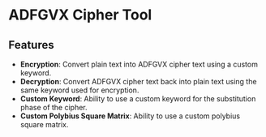 # ADFGVX Cipher Tool

## Features
- **Encryption**: Convert plain text into ADFGVX cipher text using a custom keyword.
- **Decryption**: Convert ADFGVX cipher text back into plain text using the same keyword used for encryption.
- **Custom Keyword**: Ability to use a custom keyword for the substitution phase of the cipher.
- **Custom Polybius Square Matrix**: Ability to use a custom polybius square matrix.
